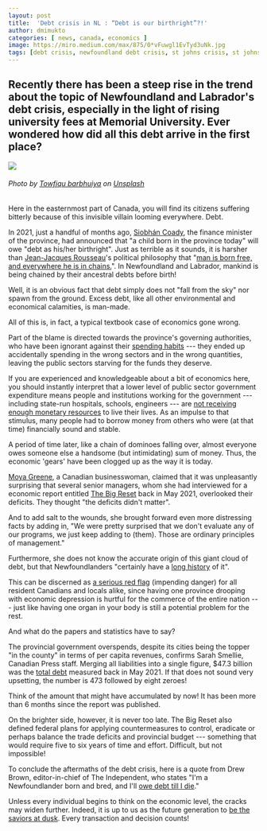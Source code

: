 ```yaml
---
layout: post
title:  'Debt crisis in NL : “Debt is our birthright”?!'
author: dmimukto
categories: [ news, canada, economics ]
image: https://miro.medium.com/max/875/0*vFuwgl1EvTyd3uNk.jpg
tags: [debt crisis, newfoundland debt crisis, st johns crisis, st johns economy, memorial university, canada economy]
---
```


Recently there has been a steep rise in the trend about the topic of Newfoundland and Labrador's debt crisis, especially in the light of rising university fees at Memorial University. Ever wondered how did all this debt arrive in the first place?
------------------------------------------------------------------------------------------------------------------------------------------------------------------------------------------------------------------------------------------------------

![](https://miro.medium.com/max/875/0*vFuwgl1EvTyd3uNk.jpg)
###### Photo by [Towfiqu barbhuiya](https://unsplash.com/@towfiqu999999?utm_source=unsplash&utm_medium=referral&utm_content=creditCopyText) on [Unsplash](https://unsplash.com/s/photos/debt?utm_source=unsplash&utm_medium=referral&utm_content=creditCopyText)

Here in the easternmost part of Canada, you will find its citizens suffering bitterly because of this invisible villain looming everywhere. Debt.

In 2021, just a handful of months ago, [Siobhán Coady](https://g.co/kgs/doA4C1), the finance minister of the province, had announced that "a child born in the province today" will owe "debt as his/her birthright". Just as terrible as it sounds, it is harsher than [Jean-Jacques Rousseau](https://g.co/kgs/ELJdNZ)'s political philosophy that "[man is born free, and everywhere he is in chains.](https://en.wikipedia.org/wiki/Jean-Jacques_Rousseau#:~:text=Man%20is%20born%20free%2C%20and%20everywhere%20he%20is%20in%20chains.)". In Newfoundland and Labrador, mankind is being chained by their ancestral debts before birth!

Well, it is an obvious fact that debt simply does not "fall from the sky" nor spawn from the ground. Excess debt, like all other environmental and economical calamities, is man-made.

All of this is, in fact, a typical textbook case of economics gone wrong.

Part of the blame is directed towards the province's governing authorities, who have been ignorant against their [spending habits](https://atlantic.ctvnews.ca/n-l-in-financial-crisis-of-its-own-making-time-to-rein-in-public-spending-report-1.5416313#:~:text=province%27s%20overspending%20and%20debt%2Dservicing%20burden%20put%20it%20at%20risk) --- they ended up accidentally spending in the wrong sectors and in the wrong quantities, leaving the public sectors starving for the funds they deserve.

If you are experienced and knowledgeable about a bit of economics here, you should instantly interpret that a lower level of public sector government expenditure means people and institutions working for the government --- including state-run hospitals, schools, engineers --- are [not receiving enough monetary resources](https://atlantic.ctvnews.ca/n-l-in-financial-crisis-of-its-own-making-time-to-rein-in-public-spending-report-1.5416313#:~:text=unable%20to%20pay%20public%20sector%20salaries%20and%20keep%20hospitals%20running.) to live their lives. As an impulse to that stimulus, many people had to borrow money from others who were (at that time) financially sound and stable.

A period of time later, like a chain of dominoes falling over, almost everyone owes someone else a handsome (but intimidating) sum of money. Thus, the economic 'gears' have been clogged up as the way it is today.

[Moya Greene](https://g.co/kgs/Uo4Sfg), a Canadian businesswoman, claimed that it was unpleasantly surprising that several senior managers, whom she had interviewed for a economic report entitled [The Big Reset](https://atlantic.ctvnews.ca/n-l-in-financial-crisis-of-its-own-making-time-to-rein-in-public-spending-report-1.5416313#:~:text=The%20report%20titled-,The%20Big%20Reset,-says%20the%20province%27s) back in May 2021, overlooked their deficits. They thought "the deficits didn't matter".

And to add salt to the wounds, she brought forward even more distressing facts by adding in, "We were pretty surprised that we don't evaluate any of our programs, we just keep adding to (them). Those are ordinary principles of management."

Furthermore, she does not know the accurate origin of this giant cloud of debt, but that Newfoundlanders "certainly have a [long history](https://www.cbc.ca/news/canada/newfoundland-labrador/oates-opinion-nl-financial-crisis-1.5720558) of it".

This can be discerned as [a serious red flag](https://globalnews.ca/news/8193571/what-comes-next-newfoundland-labrador-concerns/) (impending danger) for all resident Canadians and locals alike, since having one province drooping with economic depression is hurtful for the commerce of the entire nation --- just like having one organ in your body is still a potential problem for the rest.

And what do the papers and statistics have to say?

The provincial government overspends, despite its cities being the topper "in the county" in terms of per capita revenues, confirms Sarah Smellie, Canadian Press staff. Merging all liabilities into a single figure, $47.3 billion was the [total debt](https://atlantic.ctvnews.ca/n-l-in-financial-crisis-of-its-own-making-time-to-rein-in-public-spending-report-1.5416313#:~:text=the%20province%27s%20total,215%2C000%20per%20household) measured back in May 2021. If that does not sound very upsetting, the number is 473 followed by eight zeroes!

Think of the amount that might have accumulated by now! It has been more than 6 months since the report was published.

On the brighter side, however, it is never too late. The Big Reset also defined federal plans for applying countermeasures to control, eradicate or perhaps balance the trade deficits and provincial budget --- something that would require five to six years of time and effort. Difficult, but not impossible!

To conclude the aftermaths of the debt crisis, here is a quote from Drew Brown, editor-in-chief of The Independent, who states "I'm a Newfoundlander born and bred, and I'll [owe debt till I die](https://theindependent.ca/commentary/editorial/im-a-newfoundlander-born-and-bred-and-ill-owe-debt-til-i-die/)."

Unless every individual begins to think on the economic level, the cracks may widen further. Indeed, it is up to us as the future generation to [be the saviors at dusk](https://www.cbc.ca/news/canada/newfoundland-labrador/nl-budget-2021-tee-up-furey-1.6046066#:~:text=We%20need%20to%20own%20equally%20the%20responsibility%20to%20fix%20it%20so%20that%20future%20generations%20won%27t%20be%20standing%20at%20a%20podium%20like%20this%20talking%20about%20how%20dire%20our%20fiscal%20situation%20is.). Every transaction and decision counts!
